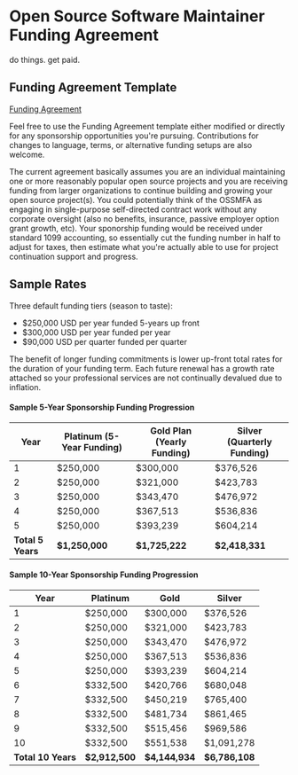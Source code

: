 # Open Source Software Maintainer Funding Agreement

do things. get paid.

## Funding Agreement Template

[Funding Agreement](./OSSMFA.md)

Feel free to use the Funding Agreement template either modified or directly for any sponsorship opportunities you're pursuing. Contributions for changes to language, terms, or alternative funding setups are also welcome.

The current agreement basically assumes you are an individual maintaining one or more reasonably popular open source projects and you are receiving funding from larger organizations to continue building and growing your open source project(s). You could potentially think of the OSSMFA as engaging in single-purpose self-directed contract work without any corporate oversight (also no benefits, insurance, passive employer option grant growth, etc). Your sponorship funding would be received under standard 1099 accounting, so essentially cut the funding number in half to adjust for taxes, then estimate what you're actually able to use for project continuation support and progress.

## Sample Rates

Three default funding tiers (season to taste):

- $250,000 USD per year funded 5-years up front
- $300,000 USD per year funded per year
- $90,000 USD per quarter funded per quarter


The benefit of longer funding commitments is lower up-front total rates for the duration of your funding term. Each future renewal has a growth rate attached so your professional services are not continually devalued due to inflation.


#### Sample 5-Year Sponsorship Funding Progression

| Year | Platinum (5-Year Funding) | Gold Plan (Yearly Funding) | Silver (Quarterly Funding) |
|------|-------|-------|-------|
| 1    | $250,000 | $300,000 | $376,526 |
| 2    | $250,000 | $321,000 | $423,783 |
| 3    | $250,000 | $343,470 | $476,972 |
| 4    | $250,000 | $367,513 | $536,836 |
| 5    | $250,000 | $393,239 | $604,214 |
| **Total 5 Years** | **$1,250,000** | **$1,725,222** | **$2,418,331** |

#### Sample 10-Year Sponsorship Funding Progression

| Year | Platinum | Gold | Silver |
|------|---------|---------|-----------|
| 1    | $250,000 | $300,000 | $376,526 |
| 2    | $250,000 | $321,000 | $423,783 |
| 3    | $250,000 | $343,470 | $476,972 |
| 4    | $250,000 | $367,513 | $536,836 |
| 5    | $250,000 | $393,239 | $604,214 |
| 6    | $332,500 | $420,766 | $680,048 |
| 7    | $332,500 | $450,219 | $765,400 |
| 8    | $332,500 | $481,734 | $861,465 |
| 9    | $332,500 | $515,456 | $969,586 |
| 10   | $332,500 | $551,538 | $1,091,278 |
| **Total 10 Years** | **$2,912,500** | **$4,144,934** | **$6,786,108** |
